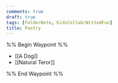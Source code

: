 ```yaml
---
comments: true
draft: true
tags: [FolderNote, KidsCollab/Write4Fun]
title: Poetry
---
```

%% Begin Waypoint %%

- [[A Dog]]
- [[Natural Teror]]

%% End Waypoint %%
